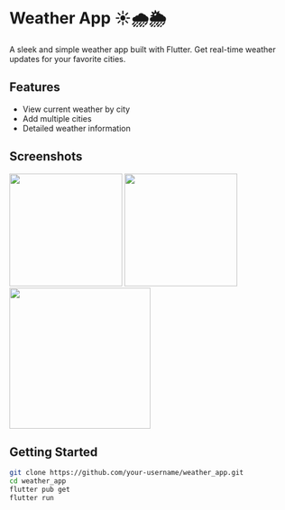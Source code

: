 # Weather App ☀️🌧️🌦️

A sleek and simple weather app built with Flutter. Get real-time weather updates for your favorite cities.

## Features
- View current weather by city
- Add multiple cities
- Detailed weather information

## Screenshots

<p float="left">
  <img src="https://github.com/user-attachments/assets/7e9c52c4-6074-462b-b729-46ee7a2c7ddf" width="200" />
  <img src="https://github.com/user-attachments/assets/27732ba2-9f10-4dc6-940d-7ee7f572cdad" width="200" />
  <img src="https://github.com/user-attachments/assets/4cecd030-15d7-49e1-a2fc-d0229b333e1a"width="250" />
</p>

## Getting Started

```bash
git clone https://github.com/your-username/weather_app.git
cd weather_app
flutter pub get
flutter run
